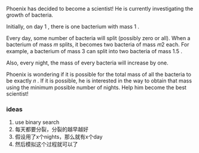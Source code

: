 Phoenix has decided to become a scientist! He is currently investigating the growth of bacteria.

Initially, on day 1
, there is one bacterium with mass 1
.

Every day, some number of bacteria will split (possibly zero or all). When a bacterium of mass 𝑚
 splits, it becomes two bacteria of mass 𝑚2
 each. For example, a bacterium of mass 3
 can split into two bacteria of mass 1.5
.

Also, every night, the mass of every bacteria will increase by one.

Phoenix is wondering if it is possible for the total mass of all the bacteria to be exactly 𝑛
. If it is possible, he is interested in the way to obtain that mass using the minimum possible number of nights. Help him become the best scientist!


### ideas
1. use binary search
2. 每天都要分裂，分裂的越早越好
3. 假设用了x个nights，那么就有x个day
4. 然后模拟这个过程就可以了